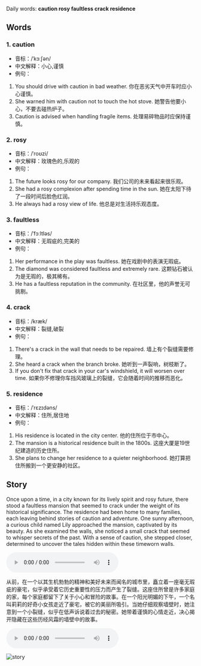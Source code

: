 Daily words: **caution rosy faultless crack residence**

## Words
### 1. caution
- 音标：/ˈkɔːʃən/ <span style="cursor: pointer;" onclick="document.getElementById('audio-player-1').play()"><i class="fas fa-volume-up"></i></span>
<audio id="audio-player-1" src="https://files.dwong.top/words/caution.mp3" style="display:none;"></audio>
- 中文解释：小心,谨慎
- 例句：
1. You should drive with caution in bad weather. 你在恶劣天气中开车时应小心谨慎。
2. She warned him with caution not to touch the hot stove. 她警告他要小心，不要去碰热炉子。
3. Caution is advised when handling fragile items. 处理易碎物品时应保持谨慎。

### 2. rosy
- 音标：/ˈroʊzi/ <span style="cursor: pointer;" onclick="document.getElementById('audio-player-2').play()"><i class="fas fa-volume-up"></i></span>
<audio id="audio-player-2" src="https://files.dwong.top/words/rosy.mp3" style="display:none;"></audio>
- 中文解释：玫瑰色的,乐观的
- 例句：
1. The future looks rosy for our company. 我们公司的未来看起来很乐观。
2. She had a rosy complexion after spending time in the sun. 她在太阳下待了一段时间后脸色红润。
3. He always had a rosy view of life. 他总是对生活持乐观态度。

### 3. faultless
- 音标：/ˈfɔːltləs/ <span style="cursor: pointer;" onclick="document.getElementById('audio-player-3').play()"><i class="fas fa-volume-up"></i></span>
<audio id="audio-player-3" src="https://files.dwong.top/words/faultless.mp3" style="display:none;"></audio>
- 中文解释：无瑕疵的,完美的
- 例句：
1. Her performance in the play was faultless. 她在戏剧中的表演无瑕疵。
2. The diamond was considered faultless and extremely rare. 这颗钻石被认为是无瑕的，极其稀有。
3. He has a faultless reputation in the community. 在社区里，他的声誉无可挑剔。

### 4. crack
- 音标：/kræk/ <span style="cursor: pointer;" onclick="document.getElementById('audio-player-4').play()"><i class="fas fa-volume-up"></i></span>
<audio id="audio-player-4" src="https://files.dwong.top/words/crack.mp3" style="display:none;"></audio>
- 中文解释：裂缝,破裂
- 例句：
1. There's a crack in the wall that needs to be repaired. 墙上有个裂缝需要修理。
2. She heard a crack when the branch broke. 她听到一声裂响，树枝断了。
3. If you don't fix that crack in your car's windshield, it will worsen over time. 如果你不修理你车挡风玻璃上的裂缝，它会随着时间的推移而恶化。

### 5. residence
- 音标：/ˈrɛzɪdəns/ <span style="cursor: pointer;" onclick="document.getElementById('audio-player-5').play()"><i class="fas fa-volume-up"></i></span>
<audio id="audio-player-5" src="https://files.dwong.top/words/residence.mp3" style="display:none;"></audio>
- 中文解释：住所,居住地
- 例句：
1. His residence is located in the city center. 他的住所位于市中心。
2. The mansion is a historical residence built in the 1800s. 这座大厦是19世纪建造的历史住所。
3. She plans to change her residence to a quieter neighborhood. 她打算把住所搬到一个更安静的社区。

## Story
Once upon a time, in a city known for its lively spirit and rosy future, there stood a faultless mansion that seemed to crack under the weight of its historical significance. The residence had been home to many families, each leaving behind stories of caution and adventure. One sunny afternoon, a curious child named Lily approached the mansion, captivated by its beauty. As she examined the walls, she noticed a small crack that seemed to whisper secrets of the past. With a sense of caution, she stepped closer, determined to uncover the tales hidden within these timeworn walls.

<audio controls>
<source src="https://files.dwong.top/story/2024-08-02-english.mp3" type="audio/mpeg">
你的浏览器不支持音频元素。
</audio>


从前，在一个以其生机勃勃的精神和美好未来而闻名的城市里，矗立着一座毫无瑕疵的豪宅，似乎承受着它历史重要性的压力而产生了裂缝。这座住所曾是许多家庭的家，每个家庭都留下了关于小心和冒险的故事。在一个阳光明媚的下午，一个名叫莉莉的好奇小女孩走近了豪宅，被它的美丽所吸引。当她仔细观察墙壁时，她注意到一个小裂缝，似乎在低声诉说着过去的秘密。她带着谨慎的心情走近，决心揭开隐藏在这些历经风霜的墙壁中的故事。

<audio controls>
<source src="https://files.dwong.top/story/2024-08-02-chinese.mp3" type="audio/mpeg">
你的浏览器不支持音频元素。
</audio>


![story](https://files.dwong.top/images/2024-08-02.png)

